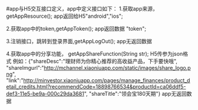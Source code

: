 #app与H5交互接口定义，app中定义接口如下：
1.获取app来源，getAppResource();
	app返回给H5"android","ios";

2.获取app中的token,getAppToken();
	app返回数据 "token";

3.注销接口，跳转到登录界面,getAppLogOut();
	app无返回数据

4.获取app中的分享功能， getAppShareFunction(String str);
	H5传参为json格式
	例如：{"shareDesc":"理财师为你精心推荐的高收益产品，下手要快哦",
	"shareImgurl":"http://mchannel.xiaoniuapp.com/static/images/share_logo.png",
	"link":"http://minvestor.xiaoniuapp.com/pages/manage_finances/product_detail_credits.html?recommendCode=18898766534&productId=ca06ddf5-def3-11e5-be9a-000c29da3681",
	"shareTitle":"领会宝180天期"}
	app无返回数据
	
